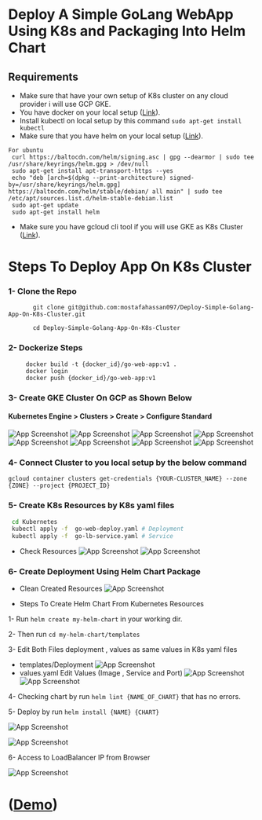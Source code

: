 # Deploy A Simple GoLang WebApp Using K8s and Packaging Into Helm Chart

## Requirements 
- Make sure that have your own setup of K8s cluster on any cloud provider i will use GCP GKE.
- You have docker on your local setup ([Link](https://docs.docker.com/engine/install/ubuntu/)).
- Install kubectl on local setup by this command ``` sudo apt-get install kubectl ```
- Make sure that you have helm on your local setup  ([Link](https://helm.sh/docs/intro/install/)).
```
For ubuntu
 curl https://baltocdn.com/helm/signing.asc | gpg --dearmor | sudo tee /usr/share/keyrings/helm.gpg > /dev/null
 sudo apt-get install apt-transport-https --yes
 echo "deb [arch=$(dpkg --print-architecture) signed-by=/usr/share/keyrings/helm.gpg] https://baltocdn.com/helm/stable/debian/ all main" | sudo tee /etc/apt/sources.list.d/helm-stable-debian.list
 sudo apt-get update
 sudo apt-get install helm
 ```
- Make sure you have gcloud cli tool if you will use GKE as K8s Cluster ([Link](https://cloud.google.com/sdk/docs/install#deb)).



# Steps To Deploy App On K8s Cluster
###  1- Clone the Repo
```
       git clone git@github.com:mostafahassan097/Deploy-Simple-Golang-App-On-K8s-Cluster.git
      
       cd Deploy-Simple-Golang-App-On-K8s-Cluster
```
###  2- Dockerize  Steps
```
     docker build -t {docker_id}/go-web-app:v1 .
     docker login
     docker push {docker_id}/go-web-app:v1
```
###  3- Create GKE Cluster On GCP as Shown Below
#### Kubernetes Engine > Clusters > Create > Configure Standard
![App Screenshot](https://github.com/mostafahassan097/Deploy-Simple-Golang-App-On-K8s-Cluster/blob/main/Screenshots/1.png)
![App Screenshot](https://github.com/mostafahassan097/Deploy-Simple-Golang-App-On-K8s-Cluster/blob/main/Screenshots/2.png)
![App Screenshot](https://github.com/mostafahassan097/Deploy-Simple-Golang-App-On-K8s-Cluster/blob/main/Screenshots/3.png)
![App Screenshot](https://github.com/mostafahassan097/Deploy-Simple-Golang-App-On-K8s-Cluster/blob/main/Screenshots/4.png)
![App Screenshot](https://github.com/mostafahassan097/Deploy-Simple-Golang-App-On-K8s-Cluster/blob/main/Screenshots/5.png)
![App Screenshot](https://github.com/mostafahassan097/Deploy-Simple-Golang-App-On-K8s-Cluster/blob/main/Screenshots/6.png)
![App Screenshot](https://github.com/mostafahassan097/Deploy-Simple-Golang-App-On-K8s-Cluster/blob/main/Screenshots/7.png)
![App Screenshot](https://github.com/mostafahassan097/Deploy-Simple-Golang-App-On-K8s-Cluster/blob/main/Screenshots/8.png)
###  4- Connect Cluster to you local setup by the below command
 ``` 
 gcloud container clusters get-credentials {YOUR-CLUSTER_NAME} --zone {ZONE} --project {PROJECT_ID} 
 ```

### 5- Create K8s Resources by K8s yaml files
```sh
 cd Kubernetes
 kubectl apply -f  go-web-deploy.yaml # Deployment 
 kubectl apply -f  go-lb-service.yaml # Service
```
- Check Resources 
![App Screenshot](https://github.com/mostafahassan097/Deploy-Simple-Golang-App-On-K8s-Cluster/blob/main/Screenshots/10.png)
![App Screenshot](https://github.com/mostafahassan097/Deploy-Simple-Golang-App-On-K8s-Cluster/blob/main/Screenshots/11.png)


### 6- Create Deployment Using Helm Chart Package
- Clean Created Resources
![App Screenshot](https://github.com/mostafahassan097/Deploy-Simple-Golang-App-On-K8s-Cluster/blob/main/Screenshots/15.png)

- Steps To Create Helm Chart From Kubernetes Resources

1- Run ` helm create my-helm-chart ` in your working dir.

2- Then  run ` cd my-helm-chart/templates `

3- Edit Both Files deployment , values as same values in K8s yaml files
- templates/Deployment 
![App Screenshot](https://github.com/mostafahassan097/Deploy-Simple-Golang-App-On-K8s-Cluster/blob/main/Screenshots/14.png)
- values.yaml Edit Values (Image , Service and Port)
![App Screenshot](https://github.com/mostafahassan097/Deploy-Simple-Golang-App-On-K8s-Cluster/blob/main/Screenshots/12.png)
![App Screenshot](https://github.com/mostafahassan097/Deploy-Simple-Golang-App-On-K8s-Cluster/blob/main/Screenshots/13.png)

4- Checking chart by run `helm lint {NAME_OF_CHART}` that has no errors.

5- Deploy by run `helm install {NAME} {CHART}`

![App Screenshot](https://github.com/mostafahassan097/Deploy-Simple-Golang-App-On-K8s-Cluster/blob/main/Screenshots/16.png)

![App Screenshot](https://github.com/mostafahassan097/Deploy-Simple-Golang-App-On-K8s-Cluster/blob/main/Screenshots/17.png)

6- Access to LoadBalancer IP from Browser 

![App Screenshot](https://github.com/mostafahassan097/Deploy-Simple-Golang-App-On-K8s-Cluster/blob/main/Screenshots/18.png)

# ([Demo](http://34.132.64.90/))
